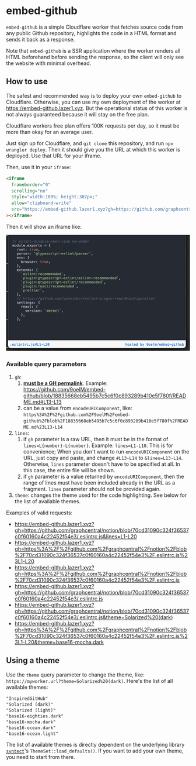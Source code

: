 # embed-github

`embed-github` is a simple Cloudflare worker that fetches source code from any public Github repository, highlights the code in a HTML format and sends it back as a response.

Note that `embed-github` is a SSR application where the worker renders all HTML beforehand before sending the response, so the client will only see the website with minimal overhead.

## How to use

The safest and recommended way is to deploy your own `embed-github` to Cloudflare. Otherwise, you can use my own deployment of the worker at https://embed-github.lazer1.xyz. But the operational status of this worker is not always guaranteed because it will stay on the free plan.

Cloudflare workers free plan offers 100K requests per day, so it must be more than okay for an average user.

Just sign up for Cloudflare, and `git clone` this repository, and run `npx wrangler deploy`. Then it should give you the URL at which this worker is deployed. Use that URL for your iframe.

Then, use it in your `iframe`:

```html
<iframe
  frameborder="0"
  scrolling="no"
  style="width:100%; height:307px;"
  allow="clipboard-write"
  src="https://embed-github.lazer1.xyz?gh=https://github.com/graphcentral/notion/blob/70cd31090c324f36537c0f60160a4c22452f54e3/.eslintrc.js&lines=L1-L20"
></iframe>
```

Then it will show an iframe like:

![iframe Screenshot](./iframe-screenshot.png)

### Available query parameters

1. `gh`:
   1. **[must be a GH permalink](https://docs.github.com/en/repositories/working-with-files/using-files/getting-permanent-links-to-files#press-y-to-permalink-to-a-file-in-a-specific-commit)**. Example: https://github.com/9oelM/embed-github/blob/18835668eb5495b7c5c6f0c893289b410e5f780f/README.md#L13-L13
   1. can be a value from `encodeURIComponent`, like: `https%3A%2F%2Fgithub.com%2F9oelM%2Fembed-github%2Fblob%2F18835668eb5495b7c5c6f0c893289b410e5f780f%2FREADME.md%23L13-L14`
2. `lines`:
   1. if `gh` parameter is a raw URL, then it must be in the format of `lines=L{number}-L{number}`. Example: `lines=L1-L10`. This is for convenience; When you don't want to run `encodeURIComponent` on the URL, just copy and paste, and change `#L13-L14` to `&lines=L13-L14`. Otherwise, `lines` parameter doesn't have to be specified at all. In this case, the entire file will be shown.
   1. if `gh` parameter is a value returned by `encodeURIComponent`, then the range of lines must have been included already in the URL as a fragment. `lines` parameter should not be provided again.
3. `theme`: changes the theme used for the code highlighting. See below for the list of available themes.

Examples of valid requests:

- https://embed-github.lazer1.xyz?gh=https://github.com/graphcentral/notion/blob/70cd31090c324f36537c0f60160a4c22452f54e3/.eslintrc.js&lines=L1-L20
- https://embed-github.lazer1.xyz?gh=https%3A%2F%2Fgithub.com%2Fgraphcentral%2Fnotion%2Fblob%2F70cd31090c324f36537c0f60160a4c22452f54e3%2F.eslintrc.js%23L1-L20
- https://embed-github.lazer1.xyz?gh=https%3A%2F%2Fgithub.com%2Fgraphcentral%2Fnotion%2Fblob%2F70cd31090c324f36537c0f60160a4c22452f54e3%2F.eslintrc.js
- https://embed-github.lazer1.xyz?gh=https://github.com/graphcentral/notion/blob/70cd31090c324f36537c0f60160a4c22452f54e3/.eslintrc.js
- https://embed-github.lazer1.xyz?gh=https://github.com/graphcentral/notion/blob/70cd31090c324f36537c0f60160a4c22452f54e3/.eslintrc.js&theme=Solarized%20(dark)
- https://embed-github.lazer1.xyz?gh=https%3A%2F%2Fgithub.com%2Fgraphcentral%2Fnotion%2Fblob%2F70cd31090c324f36537c0f60160a4c22452f54e3%2F.eslintrc.js%23L1-L20&theme=base16-mocha.dark

## Using a theme

Use the `theme` query parameter to change the theme, like: `https://myworker.url?theme=Solarized%20(dark)`. Here's the list of all available themes:

```
"InspiredGitHub"
"Solarized (dark)"
"Solarized (light)"
"base16-eighties.dark"
"base16-mocha.dark"
"base16-ocean.dark"
"base16-ocean.light"
```

The list of available themes is directly dependent on the underlying library [`syntect`](https://github.com/trishume/syntect/)'s `ThemeSet::load_defaults()`. If you want to add your own theme, you need to start from there.
